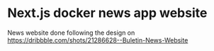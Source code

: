 # Next.js docker news app website

News website done following the design on https://dribbble.com/shots/21286628--Buletin-News-Website